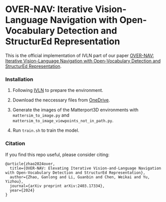 # OVER-NAV: Iterative Vision-Language Navigation with Open-Vocabulary Detection and StructurEd Representation

This is the official implementation of IVLN part of our paper [OVER-NAV: Iterative Vision-Language Navigation with Open-Vocabulary Detection and StructurEd Representation](https://arxiv.org/abs/2403.17334).

### Installation

1. Following [IVLN](https://github.com/Bill1235813/IVLN) to prepare the environment.

2. Download the neccessary files from [OneDrive](https://connecthkuhk-my.sharepoint.com/:f:/g/personal/zhaogl_connect_hku_hk/Eus7RS6c20xMii2wVvBPRWIBDR0bqRO3h4q5OZSS05MVng?e=JRRsMP).

3. Generate the images of the Matterport3D environments with ``mattersim_to_image.py`` and ``mattersim_to_image_viewpoints_not_in_path.py``.

4. Run ``train.sh`` to train the model. 

### Citation

If you find this repo useful, please consider citing:

```
@article{zhao2024over,
  title={OVER-NAV: Elevating Iterative Vision-and-Language Navigation with Open-Vocabulary Detection and StructurEd Representation},
  author={Zhao, Ganlong and Li, Guanbin and Chen, Weikai and Yu, Yizhou},
  journal={arXiv preprint arXiv:2403.17334},
  year={2024}
}
```